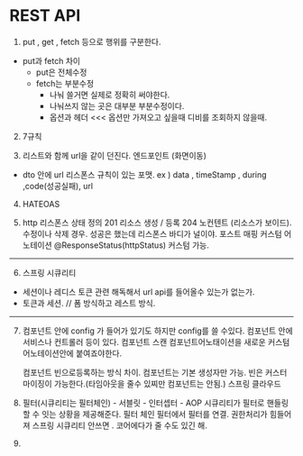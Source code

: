 # REST API
1. put , get , fetch 등으로 행위를 구분한다.
- put과 fetch 차이 
  - put은 전체수정
  - fetch는 부분수정 
    - 나눠 쓸거면 실제로 정확히 써야한다.
    - 나눠쓰지 않는 곳은 대부분 부분수정이다.
    - 옵션과 헤더 <<< 옵션만 가져오고 싶을때 디비를 조회하지 않을때.
2. 7규칙

3. 리스트와 함께 url을 같이 던진다. 엔드포인트 (화면이동)
- dto 안에 url 리스폰스 규칙이 있는 포맷.
ex ) data , timeStamp , during ,code(성공실패), url
  
4. HATEOAS

5. http 리스폰스 상태 정의
   201 리소스 생성 / 등록
   204 노컨텐트 (리소스가 보이드).
   수정이나 삭제 경우. 성공은 했는데 리스폰스 바디가 널이야.
   포스트 매핑 커스텀 어노테이션 @ResponseStatus(httpStatus) 커스텀 가능.
   
------

6. 스프링 시큐리티
 - 세션이나 레디스 토큰 관련 해독해서 url api를 들어올수 있는가 없는가.
 - 토큰과 세션. // 폼 방식하고 레스트 방식.
------
7. 컴포넌트 안에 config 가 들어가 있기도 하지만 config를 쓸 수있다.
컴포넌트 안에 서비스나 컨트롤러 등이 있다.
   컴포넌트 스캔
   컴포넌트어노태이션을 새로운 커스텀 어노테이션안에 붙여죠야한다.
   
   컴포넌트 빈으로등록하는 방식 차이.
컴포넌트는 기본 생성자만 가능.
   빈은 커스터마이징이 가능한다.(타임아웃을 줄수 있찌만 컴포넌트는 안됨.)
   스프링 클라우드
   
8. 필터(시큐리티는 필터체인) - 서블릿 - 인터셉터 - AOP
시큐리티가 필터로 핸들링 할 수 잇는 상황을 제공해준다.
   필터 체인  필터에서 필터를 연결. 권한처리가 힘들어져 스프링 시큐리티 안쓰면 .
   코어에다가 줄 수도 있긴 해.
   
9. 